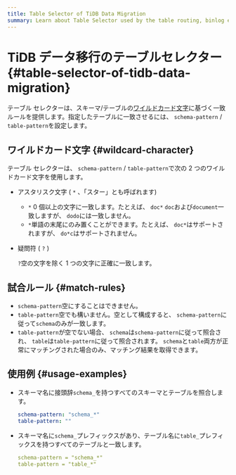 ```yaml
---
title: Table Selector of TiDB Data Migration
summary: Learn about Table Selector used by the table routing, binlog event filtering, and column mapping rule of Data Migration.
---
```


# TiDB データ移行のテーブルセレクター {#table-selector-of-tidb-data-migration}

テーブル セレクターは、スキーマ/テーブルの[ワイルドカード文字](https://en.wikipedia.org/wiki/Wildcard_character)に基づく一致ルールを提供します。指定したテーブルに一致させるには、 `schema-pattern` / `table-pattern`を設定します。

## ワイルドカード文字 {#wildcard-character}

テーブル セレクターは、 `schema-pattern` / `table-pattern`で次の 2 つのワイルドカード文字を使用します。

-   アスタリスク文字 ( `*` 、「スター」とも呼ばれます)

    -   `*` 0 個以上の文字に一致します。たとえば、 `doc*` `doc`および`document`一致しますが、 `dodo`には一致しません。
    -   `*`単語の末尾にのみ置くことができます。たとえば、 `doc*`はサポートされますが、 `do*c`はサポートされません。

-   疑問符 ( `?` )

    `?`空の文字を除く 1 つの文字に正確に一致します。

## 試合ルール {#match-rules}

-   `schema-pattern`空にすることはできません。
-   `table-pattern`空でも構いません。空として構成すると、 `schema-pattern`に従って`schema`のみが一致します。
-   `table-pattern`が空でない場合、 `schema`は`schema-pattern`に従って照合され、 `table`は`table-pattern`に従って照合されます。 `schema`と`table`両方が正常にマッチングされた場合のみ、マッチング結果を取得できます。

## 使用例 {#usage-examples}

-   スキーマ名に接頭辞`schema_`を持つすべてのスキーマとテーブルを照合します。

    ```yaml
    schema-pattern: "schema_*"
    table-pattern: ""
    ```

-   スキーマ名に`schema_`プレフィックスがあり、テーブル名に`table_`プレフィックスを持つすべてのテーブルと一致します。

    ```yaml
    schema-pattern = "schema_*"
    table-pattern = "table_*"
    ```

